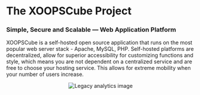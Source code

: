 <h1>The XOOPSCube Project</h1>

### Simple, Secure and Scalable — Web Application Platform

XOOPSCube is a self-hosted open source application that runs on the most popular web server stack - Apache, MySQL, PHP. Self-hosted platforms are decentralized, allow for superior accessibility for customizing functions and style, which means you are not dependent on a centralized service and are free to choose your hosting service. This allows for extreme mobility when your number of users increase.

<p align="center">
<img src="https://repobeats.axiom.co/api/embed/44bd0a411c95b0f2abd22bdbee28d5f04c49670b.svg" alt="Legacy analytics image">
</p>
